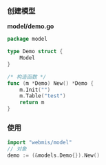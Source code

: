 ### 创建模型
**model/demo.go**
```go
package model

type Demo struct {
	Model
}

/* 构造函数 */
func (m *Demo) New() *Demo {
	m.Init("")
	m.Table("test")
	return m
}
```

### 使用
```go
import "webmis/model"
// 对象
demo := (&models.Demo{}).New()
```

